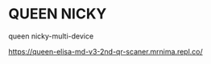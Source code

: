 # QUEEN NICKY

queen nicky-multi-device



https://queen-elisa-md-v3-2nd-qr-scaner.mrnima.repl.co/



